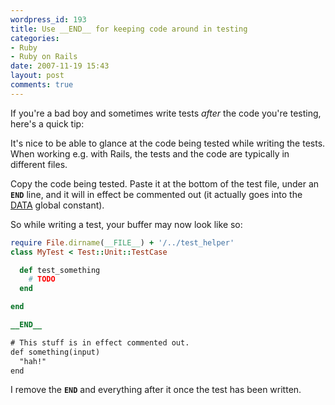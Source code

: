 ```yaml
---
wordpress_id: 193
title: Use __END__ for keeping code around in testing
categories:
- Ruby
- Ruby on Rails
date: 2007-11-19 15:43
layout: post
comments: true
---
```

If you're a bad boy and sometimes write tests <em>after</em> the code you're testing, here's a quick tip:

It's nice to be able to glance at the code being tested while writing the tests. When working e.g. with Rails, the tests and the code are typically in different files.

Copy the code being tested. Paste it at the bottom of the test file, under an <code>__END__</code> line, and it will in effect be commented out (it actually goes into the <a href="http://www.zenspider.com/Languages/Ruby/QuickRef.html#19">DATA</a> global constant).

So while writing a test, your buffer may now look like so:

``` ruby
require File.dirname(__FILE__) + '/../test_helper'
class MyTest < Test::Unit::TestCase

  def test_something
    # TODO
  end

end

__END__

# This stuff is in effect commented out.
def something(input)
  "hah!"
end
```

I remove the <code>__END__</code> and everything after it once the test has been written.
